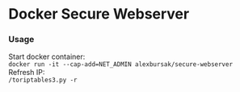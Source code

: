 # Docker Secure Webserver

### Usage
Start docker container: \
`docker run -it --cap-add=NET_ADMIN alexbursak/secure-webserver` \
Refresh IP: \
`/toriptables3.py -r`